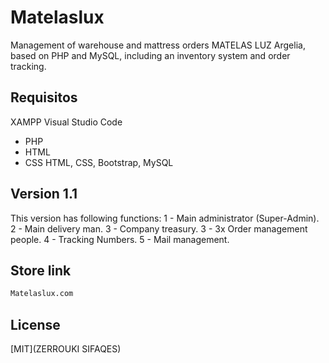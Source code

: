 # Matelaslux
Management of warehouse and mattress orders MATELAS LUZ Argelia, based on PHP and MySQL, including an inventory system and order tracking.

## Requisitos
XAMPP
Visual Studio Code 
* PHP
* HTML
* CSS
    HTML, CSS, Bootstrap, MySQL

## Version 1.1
This version has following functions:
1 - Main administrator (Super-Admin).
2 - Main delivery man.
3 - Company treasury.
3 - 3x Order management people.
4 - Tracking Numbers.
5 - Mail management.

## Store link
```bash
Matelaslux.com
```





## License
[MIT](ZERROUKI SIFAQES)